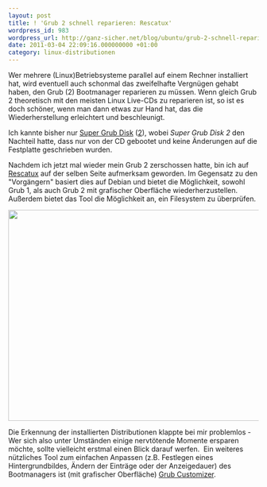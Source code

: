 ```yaml
---
layout: post
title: ! 'Grub 2 schnell reparieren: Rescatux'
wordpress_id: 983
wordpress_url: http://ganz-sicher.net/blog/ubuntu/grub-2-schnell-reparieren-rescatux/
date: 2011-03-04 22:09:16.000000000 +01:00
category: linux-distributionen
---
```

Wer mehrere (Linux)Betriebsysteme parallel auf einem Rechner installiert hat, wird eventuell auch schonmal das zweifelhafte Vergn&uuml;gen gehabt haben, den Grub (2) Bootmanager reparieren zu m&uuml;ssen. Wenn gleich Grub 2 theoretisch mit den meisten Linux Live-CDs zu reparieren ist, so ist es doch sch&ouml;ner, wenn man dann etwas zur Hand hat, das die Wiederherstellung erleichtert und beschleunigt.
<!--more-->

Ich kannte bisher nur <a href="http://www.supergrubdisk.org/super-grub-disk/">Super Grub Disk</a> (<a href="http://www.supergrubdisk.org/super-grub2-disk/">2</a>), wobei <em>Super Grub Disk 2</em> den Nachteil hatte, dass nur von der CD gebootet und keine &Auml;nderungen auf die Festplatte geschrieben wurden.


Nachdem ich jetzt mal wieder mein Grub 2 zerschossen hatte, bin ich auf <a href="http://www.supergrubdisk.org/rescatux/">Rescatux</a> auf der selben Seite aufmerksam geworden. Im Gegensatz zu den "Vorg&auml;ngern" basiert dies auf Debian und bietet die M&ouml;glichkeit, sowohl Grub 1, als auch Grub 2 mit grafischer Oberfl&auml;che wiederherzustellen. Au&szlig;erdem bietet das Tool die M&ouml;glichkeit an, ein Filesystem zu &uuml;berpr&uuml;fen.&nbsp;

<img class="borderimg centered" src="{{site.baseurl}}/wp-content/uploads/rescatux_main_menu.png" alt="" width="607" height="425" />

Die Erkennung der installierten Distributionen klappte bei mir problemlos - Wer sich also unter Umst&auml;nden einige nervt&ouml;tende Momente ersparen m&ouml;chte, sollte vielleicht erstmal einen Blick darauf werfen.&nbsp;
Ein weiteres n&uuml;tzliches Tool zum einfachen Anpassen (z.B. Festlegen eines Hintergrundbildes, &Auml;ndern der Eintr&auml;ge oder der Anzeigedauer) des Bootmanagers ist (mit grafischer Oberfl&auml;che) <a href="https://launchpad.net/grub-customizer">Grub Customizer</a>.&nbsp;
